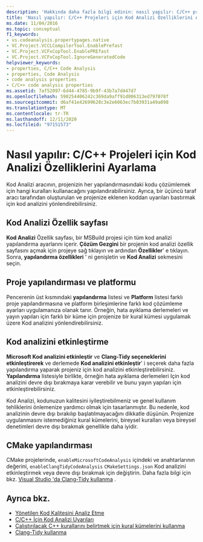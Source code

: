 ```yaml
---
description: 'Hakkında daha fazla bilgi edinin: nasıl yapılır: C/C++ projeleri için kod analizi özelliklerini ayarlama'
title: 'Nasıl yapılır: C/C++ Projeleri için Kod Analizi Özelliklerini Ayarlama'
ms.date: 11/04/2016
ms.topic: conceptual
f1_keywords:
- vs.codeanalysis.propertypages.native
- VC.Project.VCCLCompilerTool.EnablePrefast
- VC.Project.VCFxCopTool.EnablePREfast
- VC.Project.VCFxCopTool.IgnoreGeneratedCode
helpviewer_keywords:
- properties, C/C++ Code Analysis
- properties, Code Analysis
- code analysis properties
- C/C++ code analysis properties
ms.assetid: 7af52097-6d44-4785-9b9f-43b7a7d447d7
ms.openlocfilehash: 590254406242c369da9aff91d006313ed797078f
ms.sourcegitcommit: d6af41e42699628c3e2e6063ec7b03931a49a098
ms.translationtype: MT
ms.contentlocale: tr-TR
ms.lasthandoff: 12/11/2020
ms.locfileid: "97151573"
---
```

# <a name="how-to-set-code-analysis-properties-for-cc-projects"></a>Nasıl yapılır: C/C++ Projeleri için Kod Analizi Özelliklerini Ayarlama

Kod Analizi aracının, projenizin her yapılandırmasındaki kodu çözümlemek için hangi kuralları kullanacağını yapılandırabilirsiniz. Ayrıca, bir üçüncü taraf aracı tarafından oluşturulan ve projenize eklenen koddan uyarıları bastırmak için kod analizini yönlendirebilirsiniz.

## <a name="code-analysis-property-page"></a>Kod Analizi Özellik sayfası

**Kod Analizi** Özellik sayfası, bir MSBuild projesi için tüm kod analizi yapılandırma ayarlarını içerir. **Çözüm Gezgini** bir projenin kod analizi özellik sayfasını açmak için projeye sağ tıklayın ve ardından **Özellikler**' e tıklayın. Sonra, **yapılandırma özellikleri** ' ni genişletin ve **Kod Analizi** sekmesini seçin.

## <a name="project-configuration-and-platform"></a>Proje yapılandırması ve platformu

Pencerenin üst kısmındaki **yapılandırma** listesi ve **Platform** listesi farklı proje yapılandırmasına ve platform birleşimlerine farklı kod çözümleme ayarları uygulamanıza olanak tanır. Örneğin, hata ayıklama derlemeleri ve yayın yapıları için farklı bir küme için projenize bir kural kümesi uygulamak üzere Kod analizini yönlendirebilirsiniz.

## <a name="enabling-code-analysis"></a>Kod analizini etkinleştirme

**Microsoft Kod analizini etkinleştir** ve **Clang-Tidy seçeneklerini etkinleştirerek** ve derlemede **Kod analizini etkinleştir**' i seçerek daha fazla yapılandırma yaparak projeniz için kod analizini etkinleştirebilirsiniz. **Yapılandırma** listesiyle birlikte, örneğin hata ayıklama derlemeleri Için kod analizini devre dışı bırakmaya karar verebilir ve bunu yayın yapıları için etkinleştirebilirsiniz.

Kod Analizi, kodunuzun kalitesini iyileştirebilmeniz ve genel kullanım tehliklerini önlemenize yardımcı olmak için tasarlanmıştır. Bu nedenle, kod analizinin devre dışı bırakılıp başlatılmayacağını dikkatle düşünün. Projenize uygulanmasını istemediğiniz kural kümelerini, bireysel kuralları veya bireysel denetimleri devre dışı bırakmak genellikle daha iyidir.

## <a name="cmake-configuration"></a>CMake yapılandırması

CMake projelerinde, `enableMicrosoftCodeAnalysis` içindeki ve anahtarlarının değerini, `enableClangTidyCodeAnalysis` `CMakeSettings.json` Kod analizini etkinleştirmek veya devre dışı bırakmak için değiştirin. Daha fazla bilgi için bkz. [Visual Studio 'da Clang-Tidy kullanma](../code-quality/clang-tidy.md) .

## <a name="see-also"></a>Ayrıca bkz.

- [Yönetilen Kod Kalitesini Analiz Etme](/visualstudio/code-quality/code-analysis-for-managed-code-overview)
- [C/C++ İçin Kod Analizi Uyarıları](../code-quality/code-analysis-for-c-cpp-warnings.md)
- [Çalıştırılacak C++ kurallarını belirtmek için kural kümelerini kullanma](using-rule-sets-to-specify-the-cpp-rules-to-run.md)
- [Clang-Tidy kullanma](../code-quality/clang-tidy.md)
